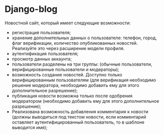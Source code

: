 # Django-blog
Новостной сайт, который имеет следующие возможности:
- регистрация пользователя;
- хранение дополнительных данных о пользователе: телефон, город, флаг верификации, количество опубликованных новостей. Реализуйте это через расширение модели профиля.
- аутентификация пользователя;
- просмотр данных аккаунта;
- пользователи разделены на три группы: (обычные пользователи, верифицированные пользователи и модераторы);
- возможность создание новостей. Доступно только верифицированным пользователям (для верификация необходимо решение модератора, необходимо добавить ему для этого дополнительное разрешение);
- публикация новости возможна только после одобрения модератором (необходимо добавить ему для этого дополнительное разрешение);
- Реализована возможность добавления комментария к новости (должны выводиться под текстом новости, если комментарий оставляет аутентифицированный пользователь, то в шаблоне выводится имя);
